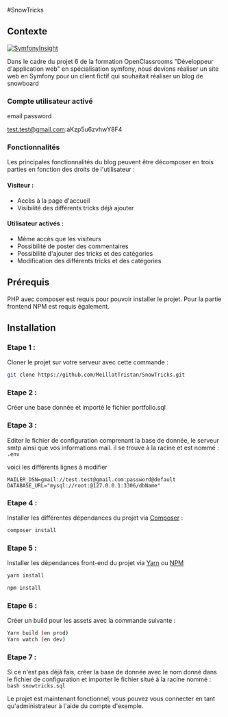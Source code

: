 #SnowTricks

## Contexte
[![SymfonyInsight](https://insight.symfony.com/projects/96303bb3-7fa1-48d8-8bcc-6179aa870e58/mini.svg)](https://insight.symfony.com/projects/96303bb3-7fa1-48d8-8bcc-6179aa870e58)

Dans le cadre du projet 6 de la formation OpenClassrooms "Développeur d'application web" en spécialisation symfony, nous devions réaliser un site web en Symfony pour un client fictif qui souhaitait réaliser un blog de snowboard

### Compte utilisateur activé

email:password

test.test@gmail.com:aKzp5u6zvhwY8F4

### Fonctionnalités 

Les principales fonctionnalités du blog peuvent être décomposer en trois parties en fonction des droits de l'utilisateur :

#### Visiteur :
* Accès à la page d'accueil
* Visibilité des différents tricks déjà ajouter

#### Utilisateur activés :
* Même accès que les visiteurs
* Possibilité de poster des commentaires
* Possibilité d'ajouter des tricks et des catégories
* Modification des différents tricks et des catégories

## Prérequis

PHP avec composer est requis pour pouvoir installer le projet. Pour la partie frontend NPM est requis également.

## Installation

### Etape 1 : 

Cloner le projet sur votre serveur avec cette commande : 
```bash
git clone https://github.com/MeillatTristan/SnowTricks.git
```

### Etape 2 :

Créer une base donnée et importé le fichier portfolio.sql

### Etape 3 : 

Editer le fichier de configuration comprenant la base de donnée, le serveur smtp ainsi que vos informations mail. il se trouve à la racine et est nommé : ```.env```

voici les différents lignes à modifier 

``` MAILER_DSN=gmail://test.test@gmail.com:password@default ```
``` DATABASE_URL="mysql://root:@127.0.0.1:3306/dbName" ```

### Etape 4 : 

Installer les différentes dépendances du projet via [Composer](https://getcomposer.org/) :
```bash
composer install
```

### Etape 5 : 

Installer les dépendances front-end du projet via [Yarn](https://yarnpkg.com/) ou [NPM](https://www.npmjs.com/)
```bash
yarn install
```
```bash
npm install
```

### Etape 6 : 

Créer un build pour les assets avec la commande suivante :
```bash
Yarn build (en prod)
Yarn watch (en dev)
```

### Etape 7 :

Si ce n'est pas déjà fais, créer la base de donnée avec le nom donné dans le fichier de configuration et importer le fichier situé à la racine nommé : 
```bash snowtricks.sql ```



Le projet est maintenant fonctionnel, vous pouvez vous connecter en tant qu'administrateur à l'aide du compte d'exemple.
